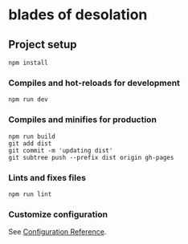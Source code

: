 # blades of desolation

## Project setup
```
npm install
```

### Compiles and hot-reloads for development
```
npm run dev
```

### Compiles and minifies for production
```
npm run build
git add dist
git commit -m 'updating dist'
git subtree push --prefix dist origin gh-pages
```

### Lints and fixes files
```
npm run lint
```

### Customize configuration
See [Configuration Reference](https://cli.vuejs.org/config/).
